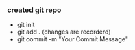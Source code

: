 ### created git repo
- git init
- git add . (changes are recorderd)
- git commit -m "Your Commit Message"